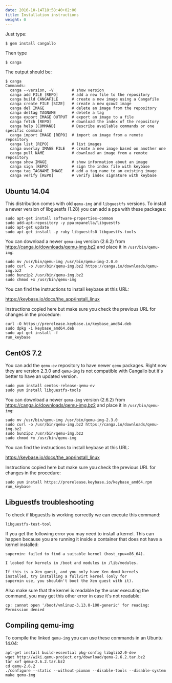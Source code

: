 ```yaml
---
date: 2016-10-14T18:58:40+02:00
title: Installation instructions
weight: 0
---
```


Just type:
```
$ gem install cangallo
```
Then type
```
$ canga
```
The output should be:
```
$ canga
Commands:
  canga --version, -V        # show version
  canga add FILE [REPO]      # add a new file to the repository
  canga build CANGAFILE      # create a new image using a Cangafile
  canga create FILE [SIZE]   # create a new qcow2 image
  canga del IMAGE            # delete an image from the repository
  canga deltag TAGNAME       # delete a tag
  canga export IMAGE OUTPUT  # export an image to a file
  canga fetch [REPO]         # download the index of the repository
  canga help [COMMAND]       # Describe available commands or one specific command
  canga import IMAGE [REPO]  # import an image from a remote repository
  canga list [REPO]          # list images
  canga overlay IMAGE FILE   # create a new image based on another one
  canga pull NAME            # download an image from a remote repository
  canga show IMAGE           # show information about an image
  canga sign [REPO]          # sign the index file with keybase
  canga tag TAGNAME IMAGE    # add a tag name to an existing image
  canga verify [REPO]        # verify index signature with keybase
```

## Ubuntu 14.04

This distribution comes with old `qemu-img` and `libguestfs` versions.  To install a newer version of libguestfs (1.28) you can add a ppa with these packages:

``` console
sudo apt-get install software-properties-common
sudo add-apt-repository -y ppa:mpanella/libguestfs
sudo apt-get update
sudo apt-get install -y ruby libguestfs0 libguestfs-tools
```

You can download a newer `qemu-img` version (2.6.2) from https://canga.io/downloads/qemu-img.bz2 and place it in `/usr/bin/qemu-img`:

``` console
sudo mv /usr/bin/qemu-img /usr/bin/qemu-img-2.0.0
sudo curl -o /usr/bin/qemu-img.bz2 https://canga.io/downloads/qemu-img.bz2
sudo bunzip2 /usr/bin/qemu-img.bz2
sudo chmod +x /usr/bin/qemu-img
```


You can find the instructions to install keybase at this URL:

https://keybase.io/docs/the_app/install_linux

Instructions copied here but make sure you check the previous URL for changes in the procedure:

``` console
curl -O https://prerelease.keybase.io/keybase_amd64.deb
sudo dpkg -i keybase_amd64.deb
sudo apt-get install -f
run_keybase
```


## CentOS 7.2

You can add the `qemu-ev` repository to have newer `qemu` packages. Right now they are version 2.3.0 and `qemu-img` is not compatible with Cangallo but it's better to have an updated version.

``` console
sudo yum install centos-release-qemu-ev
sudo yum install libguestfs-tools
```

You can download a newer `qemu-img` version (2.6.2) from https://canga.io/downloads/qemu-img.bz2 and place it in `/usr/bin/qemu-img`:

``` console
sudo mv /usr/bin/qemu-img /usr/bin/qemu-img-2.3.0
sudo curl -o /usr/bin/qemu-img.bz2 https://canga.io/downloads/qemu-img.bz2
sudo bunzip2 /usr/bin/qemu-img.bz2
sudo chmod +x /usr/bin/qemu-img
```

You can find the instructions to install keybase at this URL:

https://keybase.io/docs/the_app/install_linux

Instructions copied here but make sure you check the previous URL for changes in the procedure:

``` console
sudo yum install https://prerelease.keybase.io/keybase_amd64.rpm
run_keybase
```

## Libguestfs troubleshooting

To check if libguestfs is working correctly we can execute this command:

``` console
libguestfs-test-tool
```

If you get the following error you may need to install a kernel. This can happen because you are running it inside a container that does not have a kernel installed:

``` text
supermin: failed to find a suitable kernel (host_cpu=x86_64).

I looked for kernels in /boot and modules in /lib/modules.

If this is a Xen guest, and you only have Xen domU kernels
installed, try installing a fullvirt kernel (only for
supermin use, you shouldn't boot the Xen guest with it).
```

Also make sure that the kernel is readable by the user executing the command, you may get this other error in case it's not readable:

``` text
cp: cannot open '/boot/vmlinuz-3.13.0-100-generic' for reading: Permission denied
```



## Compiling qemu-img

To compile the linked ``qemu-img`` you can use these commands in an Ubuntu 14.04:

``` console
apt-get install build-essential pkg-config libglib2.0-dev
wget http://wiki.qemu-project.org/download/qemu-2.6.2.tar.bz2
tar xvf qemu-2.6.2.tar.bz2
cd qemu-2.6.2
./configure --static --without-pixman --disable-tools --disable-system
make qemu-img
```

